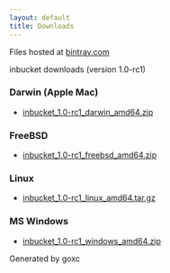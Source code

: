 ```yaml
---
layout: default
title: Downloads
---
```

Files hosted at [bintray.com](https://bintray.com)

inbucket downloads (version 1.0-rc1)

### Darwin (Apple Mac)

 * [inbucket\_1.0-rc1\_darwin\_amd64.zip](https://dl.bintray.com//content/jhillyerd/golang/inbucket_1.0-rc1_darwin_amd64.zip?direct)

### FreeBSD

 * [inbucket\_1.0-rc1\_freebsd\_amd64.zip](https://dl.bintray.com//content/jhillyerd/golang/inbucket_1.0-rc1_freebsd_amd64.zip?direct)

### Linux

 * [inbucket\_1.0-rc1\_linux\_amd64.tar.gz](https://dl.bintray.com//content/jhillyerd/golang/inbucket_1.0-rc1_linux_amd64.tar.gz?direct)

### MS Windows

 * [inbucket\_1.0-rc1\_windows\_amd64.zip](https://dl.bintray.com//content/jhillyerd/golang/inbucket_1.0-rc1_windows_amd64.zip?direct)



Generated by goxc